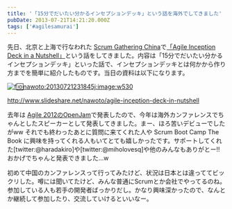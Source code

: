 ```yaml
---
title: '「15分でだいたい分かるインセプションデッキ」という話を海外でしてきました'
pubDate: 2013-07-21T14:21:20.000Z
tags: ['#agilesamurai']
---
```


先日、北京と上海で行なわれた [Scrum Gathering China](http://www.scrumgathering.cn/)で[「Agile Inception Deck in a Nutshell」](http://www.scrumgathering.cn/topic/head-first-inception-deck)という話をしてきました。内容は「15分でだいたい分かるインセプションデッキ」といった話で、インセプションデッキとは何かから作り方までを簡単に紹介したものです。当日の資料は以下になります。

[![f:id:nawoto:20130721231845j:image:w530](https://cdn-ak.f.st-hatena.com/images/fotolife/n/nawoto/20130721/20130721231845.jpg)](http://f.hatena.ne.jp/nawoto/20130721231845)

http://www.slideshare.net/nawoto/agile-inception-deck-in-nutshell

去年は [Agile 2012のOpenJam](http://d.hatena.ne.jp/nawoto/20121002/1349157443)で発表したので、今年は海外カンファレンスでちゃんとしたスピーカーとして発表してきました。まー、ほろ苦いデビューでしたがww それでも終わったあとに質問に来てくれた人や Scrum Boot Camp The Book に興味を持ってくれる人もいてとても嬉しかったです。サポートしてくれた[twitter:@haradakiro]や[twitter:@miholovesq]や他のみんなもありがとー!! おかげでちゃんと発表できました...w

初めて中国のカンファレンスって行ってみたけど、状況は日本とは違っててビックリした。噂には聞いてたけど、みんな普通にScrumとか会社でやってるのね。参加している人も若手の開発者ばっかりだし。かなり興味深かったので、なんとか継続して参加したり、交流していけるといいなー。
